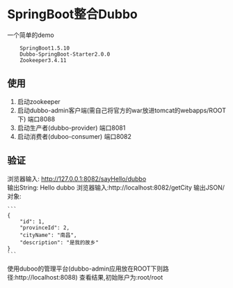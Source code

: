 # SpringBoot整合Dubbo
一个简单的demo
        
        SpringBoot1.5.10
        Dubbo-SpringBoot-Starter2.0.0
        Zookeeper3.4.11

## 使用
1. 启动zookeeper
2. 启动dubbo-admin客户端(需自己将官方的war放进tomcat的webapps/ROOT下) 端口8088
3. 启动生产者(dubbo-provider) 端口8081
4. 启动消费者(duboo-consumer) 端口8082

## 验证
浏览器输入: http://127.0.0.1:8082/sayHello/dubbo  
输出String: Hello dubbo
浏览器输入:http://localhost:8082/getCity
输出JSON/对象:
    
    ```
    {
        "id": 1,
        "provinceId": 2,
        "cityName": "南昌",
        "description": "是我的故乡"
    }
    ```
使用duboo的管理平台(dubbo-admin应用放在ROOT下则路径:http://localhost:8088)
查看结果,初始账户为:root/root
